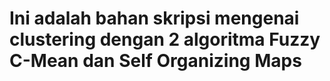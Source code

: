 # Ini adalah bahan skripsi mengenai clustering dengan 2 algoritma Fuzzy C-Mean dan Self Organizing Maps

